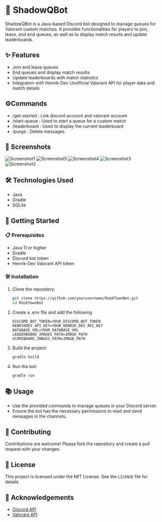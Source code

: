 # 👾 ShadowQBot

ShadowQBot is a Java-based Discord bot designed to manage queues for Valorant custom matches. It provides functionalities for players to join, leave, and end queues, as well as to display match results and update leaderboards.

## ✨ Features

- Join and leave queues
- End queues and display match results
- Update leaderboards with match statistics
- Integration with Henrik-Dev Unofficial Valorant API for player data and match details

## ⚙️Commands

- /get-started : Link discord account and valorant account
- /start-queue : Used to start a queue for a custom match
- /leaderboard : Used to display the current leaderboard
- /purge : Delete messages

## 📸 Screenshots
![Screenshot1](screenshots/rook1.png)
![Screenshot5](screenshots/rook5.png)
![Screenshot4](screenshots/rook4.png)
![Screenshot3](screenshots/rook3.png)
![Screenshot2](screenshots/rook2.png)


## 🛠️ Technologies Used

- Java
- Gradle
- SQLite 

## 🚀 Getting Started

### 📋 Prerequisites

- Java 11 or higher
- Gradle
- Discord bot token
- Henrik-Dev Valorant API token

### 🛠️ Installation

1. Clone the repository:
    ```sh
    git clone https://github.com/yourusername/RookTownBot.git
    cd RookTownBot
    ```
    
2. Create a .env file and add the following

   ```
   DISCORD_BOT_TOKEN=YOUR_DISCORD_BOT_TOKEN
   HENRIKDEV_API_KEY=YOUR_HENRIK_DEV_API_KEY
   DATABASE_URL=YOUR_DATABASE_URL
   LEADERBOARD_IMAGES_PATH=IMAGE_PATH
   SCOREBOARD_IMAGES_PATH=IMAGE_PATH
   ```


3. Build the project:
    ```sh
    gradle build
    ```

4. Run the bot:
    ```sh
    gradle run
    ```

## 📚 Usage

- Use the provided commands to manage queues in your Discord server.
- Ensure the bot has the necessary permissions to read and send messages in the channels.

## 🤝 Contributing

Contributions are welcome! Please fork the repository and create a pull request with your changes.

## 📜 License

This project is licensed under the MIT License. See the `LICENSE` file for details.

## 🙏 Acknowledgements
- [Discord API](https://discord.com/developers/docs/intro)
- [Valorant API](https://github.com/Henrik-3/unofficial-valorant-api)

